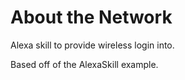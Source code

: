 # About the Network
Alexa skill to provide wireless login into.

Based off of the AlexaSkill example.
